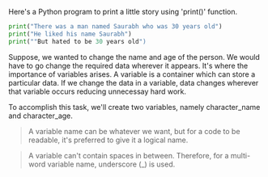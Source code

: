 Here's a Python program to print a little story using 'print()' function.

```python
print("There was a man named Saurabh who was 30 years old")
print("He liked his name Saurabh")
print(""But hated to be 30 years old")
```

Suppose, we wanted to change the name and age of the person. We would have to go change the required data wherever it appears. It's where the importance of variables arises. A variable is a container which can store a particular data. If we change the data in a variable, data changes wherever that variable occurs reducing unnecessay hard work.

To accomplish this task, we'll create two variables, namely character_name and character_age.

 > A variable name can be whatever we want, but for a code to be readable, it's preferred to give it a logical name.
 
 > A variable can't contain spaces in between. Therefore, for a multi-word variable name, underscore (_) is used.
